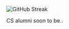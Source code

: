 ![GitHub Streak](https://github-readme-streak-stats.herokuapp.com/?user=ShahiShahash)

CS alumni soon to be..
